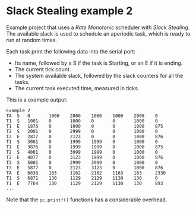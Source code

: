 # Slack Stealing example 2
Example project that uses a *Rate Monotonic* scheduler with *Slack Stealing*. The available slack is used to schedule an aperiodic task, which is ready to run at random times.

Each task print the following data into the serial port: 
* Its name, followed by a S if the task is Starting, or an E if it is ending.
* The current tick count.
* The system available slack, followed by the slack counters for all the tasks.
* The current task executed time, measured in ticks.

This is a example output:

```
Example 2
TA  S   0       1000    2000    1000    1000    2000    0
T1  S   1001    0       1000    0       0       1000    0
T1  E   1876    0       1000    0       0       1000    875
T2  S   2001    0       2999    0       0       1000    0
T2  E   2877    0       2123    0       0       1000    876
T1  S   3001    0       1999    1999    0       1000    0
T1  E   3876    0       1999    1999    0       1000    875
T2  S   4001    0       3999    1999    0       1000    0
T2  E   4877    0       3123    1999    0       1000    876
T3  S   5001    0       2999    3999    0       1000    0
T3  E   5877    0       2123    3123    0       1000    876
TA  E   6838    163     1162    2162    1163    163     2330
T1  S   6871    130     1129    2129    1130    130     0
T1  E   7764    130     1129    2129    1130    130     893
...
```

Note that the `pc.printf()` functions has a considerable overhead.